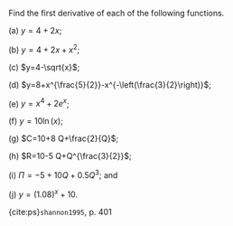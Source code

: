 Find the first derivative of each of the following functions.

(a) $y=4+2 x$;

(b) $y=4+2 x+x^{2}$;

(c) $y=4-\sqrt{x}$;

(d) $y=8+x^{\frac{5}{2}}-x^{-\left(\frac{3}{2}\right)}$;

(e) $y=x^{4}+2 e^{x}$;

(f) $y=10 \ln (x)$;

(g) $C=10+8 Q+\frac{2}{Q}$;

(h) $R=10-5 Q+Q^{\frac{3}{2}}$;

(i) $\Pi=-5+10 Q+0.5 Q^{3}$; and

(j) $y=(1.08)^{x}+10$.

{cite:ps}`shannon1995`, p. 401

